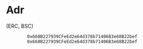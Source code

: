 # Adr


 (ERC, BSC) 

            0x668B227939CFeEd2e64d378b71406B3e68B22bef            
            0x668B227939CFeEd2e64d378b71406B3e68B22bef

            

